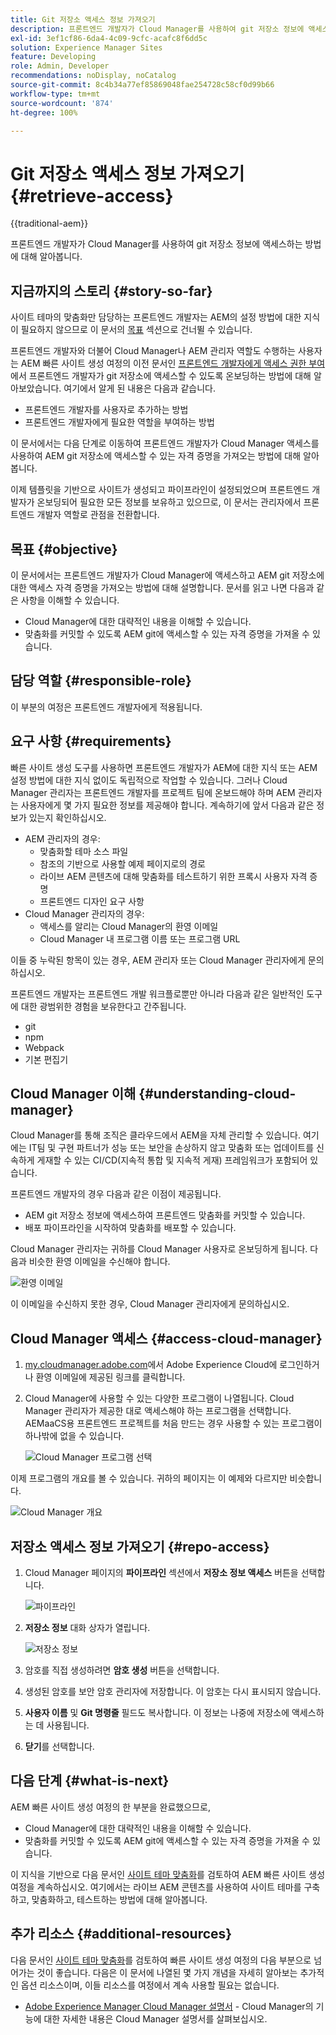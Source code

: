 ```yaml
---
title: Git 저장소 액세스 정보 가져오기
description: 프론트엔드 개발자가 Cloud Manager를 사용하여 git 저장소 정보에 액세스하는 방법에 대해 알아봅니다.
exl-id: 3ef1cf86-6da4-4c09-9cfc-acafc8f6dd5c
solution: Experience Manager Sites
feature: Developing
role: Admin, Developer
recommendations: noDisplay, noCatalog
source-git-commit: 8c4b34a77ef85869048fae254728c58cf0d99b66
workflow-type: tm+mt
source-wordcount: '874'
ht-degree: 100%

---
```



# Git 저장소 액세스 정보 가져오기 {#retrieve-access}

{{traditional-aem}}

프론트엔드 개발자가 Cloud Manager를 사용하여 git 저장소 정보에 액세스하는 방법에 대해 알아봅니다.

## 지금까지의 스토리 {#story-so-far}

사이트 테마의 맞춤화만 담당하는 프론트엔드 개발자는 AEM의 설정 방법에 대한 지식이 필요하지 않으므로 이 문서의 [목표](#objective) 섹션으로 건너뛸 수 있습니다.

프론트엔드 개발자와 더불어 Cloud Manager나 AEM 관리자 역할도 수행하는 사용자는 AEM 빠른 사이트 생성 여정의 이전 문서인 [프론트엔드 개발자에게 액세스 권한 부여](grant-access.md)에서 프론트엔드 개발자가 git 저장소에 액세스할 수 있도록 온보딩하는 방법에 대해 알아보았습니다. 여기에서 알게 된 내용은 다음과 같습니다.

* 프론트엔드 개발자를 사용자로 추가하는 방법
* 프론트엔드 개발자에게 필요한 역할을 부여하는 방법

이 문서에서는 다음 단계로 이동하여 프론트엔드 개발자가 Cloud Manager 액세스를 사용하여 AEM git 저장소에 액세스할 수 있는 자격 증명을 가져오는 방법에 대해 알아봅니다.

이제 템플릿을 기반으로 사이트가 생성되고 파이프라인이 설정되었으며 프론트엔드 개발자가 온보딩되어 필요한 모든 정보를 보유하고 있으므로, 이 문서는 관리자에서 프론트엔드 개발자 역할로 관점을 전환합니다.

## 목표 {#objective}

이 문서에서는 프론트엔드 개발자가 Cloud Manager에 액세스하고 AEM git 저장소에 대한 액세스 자격 증명을 가져오는 방법에 대해 설명합니다. 문서를 읽고 나면 다음과 같은 사항을 이해할 수 있습니다.

* Cloud Manager에 대한 대략적인 내용을 이해할 수 있습니다.
* 맞춤화를 커밋할 수 있도록 AEM git에 액세스할 수 있는 자격 증명을 가져올 수 있습니다.

## 담당 역할 {#responsible-role}

이 부분의 여정은 프론트엔드 개발자에게 적용됩니다.

## 요구 사항 {#requirements}

빠른 사이트 생성 도구를 사용하면 프론트엔드 개발자가 AEM에 대한 지식 또는 AEM 설정 방법에 대한 지식 없이도 독립적으로 작업할 수 있습니다. 그러나 Cloud Manager 관리자는 프론트엔드 개발자를 프로젝트 팀에 온보드해야 하며 AEM 관리자는 사용자에게 몇 가지 필요한 정보를 제공해야 합니다. 계속하기에 앞서 다음과 같은 정보가 있는지 확인하십시오.

* AEM 관리자의 경우:
   * 맞춤화할 테마 소스 파일
   * 참조의 기반으로 사용할 예제 페이지로의 경로
   * 라이브 AEM 콘텐츠에 대해 맞춤화를 테스트하기 위한 프록시 사용자 자격 증명
   * 프론트엔드 디자인 요구 사항
* Cloud Manager 관리자의 경우:
   * 액세스를 알리는 Cloud Manager의 환영 이메일
   * Cloud Manager 내 프로그램 이름 또는 프로그램 URL

이들 중 누락된 항목이 있는 경우, AEM 관리자 또는 Cloud Manager 관리자에게 문의하십시오.

프론트엔드 개발자는 프론트엔드 개발 워크플로뿐만 아니라 다음과 같은 일반적인 도구에 대한 광범위한 경험을 보유한다고 간주됩니다.

* git
* npm
* Webpack
* 기본 편집기

## Cloud Manager 이해 {#understanding-cloud-manager}

Cloud Manager를 통해 조직은 클라우드에서 AEM을 자체 관리할 수 있습니다. 여기에는 IT팀 및 구현 파트너가 성능 또는 보안을 손상하지 않고 맞춤화 또는 업데이트를 신속하게 게재할 수 있는 CI/CD(지속적 통합 및 지속적 게재) 프레임워크가 포함되어 있습니다.

프론트엔드 개발자의 경우 다음과 같은 이점이 제공됩니다.

* AEM git 저장소 정보에 액세스하여 프론트엔드 맞춤화를 커밋할 수 있습니다.
* 배포 파이프라인을 시작하여 맞춤화를 배포할 수 있습니다.

Cloud Manager 관리자는 귀하를 Cloud Manager 사용자로 온보딩하게 됩니다. 다음과 비슷한 환영 이메일을 수신해야 합니다.

![환영 이메일](assets/welcome-email.png)

이 이메일을 수신하지 못한 경우, Cloud Manager 관리자에게 문의하십시오.

## Cloud Manager 액세스 {#access-cloud-manager}

1. [my.cloudmanager.adobe.com](https://my.cloudmanager.adobe.com/)에서 Adobe Experience Cloud에 로그인하거나 환영 이메일에 제공된 링크를 클릭합니다.

1. Cloud Manager에 사용할 수 있는 다양한 프로그램이 나열됩니다. Cloud Manager 관리자가 제공한 대로 액세스해야 하는 프로그램을 선택합니다. AEMaaCS용 프론트엔드 프로젝트를 처음 만드는 경우 사용할 수 있는 프로그램이 하나밖에 없을 수 있습니다.

   ![Cloud Manager 프로그램 선택](assets/cloud-manager-select-program.png)

이제 프로그램의 개요를 볼 수 있습니다. 귀하의 페이지는 이 예제와 다르지만 비슷합니다.

![Cloud Manager 개요](assets/cloud-manager-overview.png)

## 저장소 액세스 정보 가져오기 {#repo-access}

1. Cloud Manager 페이지의 **파이프라인** 섹션에서 **저장소 정보 액세스** 버튼을 선택합니다.

   ![파이프라인](assets/pipelines-repo-info.png)

1. **저장소 정보** 대화 상자가 열립니다.

   ![저장소 정보](assets/repo-info.png)

1. 암호를 직접 생성하려면 **암호 생성** 버튼을 선택합니다.

1. 생성된 암호를 보안 암호 관리자에 저장합니다. 이 암호는 다시 표시되지 않습니다.

1. **사용자 이름** 및 **Git 명령줄** 필드도 복사합니다. 이 정보는 나중에 저장소에 액세스하는 데 사용됩니다.

1. **닫기**&#x200B;를 선택합니다.

## 다음 단계 {#what-is-next}

AEM 빠른 사이트 생성 여정의 한 부분을 완료했으므로,

* Cloud Manager에 대한 대략적인 내용을 이해할 수 있습니다.
* 맞춤화를 커밋할 수 있도록 AEM git에 액세스할 수 있는 자격 증명을 가져올 수 있습니다.

이 지식을 기반으로 다음 문서인 [사이트 테마 맞춤화](customize-theme.md)를 검토하여 AEM 빠른 사이트 생성 여정을 계속하십시오. 여기에서는 라이브 AEM 콘텐츠를 사용하여 사이트 테마를 구축하고, 맞춤화하고, 테스트하는 방법에 대해 알아봅니다.

## 추가 리소스 {#additional-resources}

다음 문서인 [사이트 테마 맞춤화](customize-theme.md)를 검토하여 빠른 사이트 생성 여정의 다음 부분으로 넘어가는 것이 좋습니다. 다음은 이 문서에 나열된 몇 가지 개념을 자세히 알아보는 추가적인 옵션 리소스이며, 이들 리소스를 여정에서 계속 사용할 필요는 없습니다.

* [Adobe Experience Manager Cloud Manager 설명서](https://experienceleague.adobe.com/docs/experience-manager-cloud-manager/using/introduction-to-cloud-manager.html?lang=ko) - Cloud Manager의 기능에 대한 자세한 내용은 Cloud Manager 설명서를 살펴보십시오.
